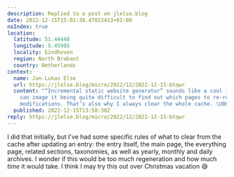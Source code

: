 ```yaml
---
description: Replied to a post on jlelse.blog
date: 2022-12-15T15:01:38.47022413+01:00
noIndex: true
location:
  latitude: 51.44448
  longitude: 5.45995
  locality: Eindhoven
  region: North Brabant
  country: Netherlands
context:
  name: Jan-Lukas Else
  url: https://jlelse.blog/micro/2022/12/2022-12-15-btqwr
  content: "“Incremental static website generator” sounds like a cool idea, but I
    can image it being quite difficult to find out which pages to re-render after
    modifications. That’s also why I always clear the whole cache. \U0001F648\U0001F605"
  published: 2022-12-15T13:58:38Z
reply: https://jlelse.blog/micro/2022/12/2022-12-15-btqwr
---
```


I did that initially, but I've had some specific rules of what to clear from the cache after updating an entry: the entry itself, the main page, the everything page, related sections, taxonomies, as well as yearly, monthly and daily archives. I wonder if this would be too much regeneration and how much _time_ it would take. I think I may try this out over Christmas vacation 😅
